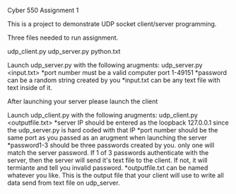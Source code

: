 Cyber 550 Assignment 1

This is a project to demonstrate UDP socket client/server programming.

Three files needed to run assignment.

udp_client.py udp_server.py python.txt

Launch udp_server.py with the following arugments:
udp_server.py <port number> <password> <input.txt>
*port number must be a valid computer port 1-49151
*password can be a random string created by you
*input.txt can be any text file with text inside of it.
  
After launching your server please launch the client

Launch udp_client.py with the following arugments:
udp_client.py <serverIP> <port> <password1> <password2> <password3> <outputfile.txt>
*server IP should be entered as the loopback 127.0.0.1 since the udp_server.py is hard coded with that IP
*port number should be the same port as you passed as an arugment when launching the server
*password1-3 should be three passwords created by you. only one will match the server password. If 1 of 3 passwords authenticate with the server, then the server will send it's text file to the client. If not, it will termiante and tell you invalid password.
*outputfile.txt can be named whatever you like. This is the output file that your client will use to write all data send from text file on udp_server.
  
